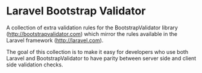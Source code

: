 # Laravel Bootstrap Validator

A collection of extra validation rules for the BootstrapValidator library (http://bootstrapvalidator.com) which mirror the rules available in the Laravel framework (http://laravel.com).

The goal of this collection is to make it easy for developers who use both Laravel and BootstrapValidator to have parity between server side and client side validation checks.
